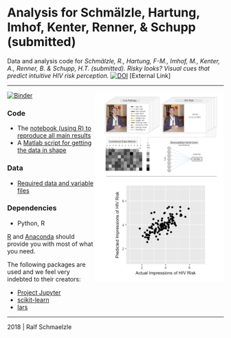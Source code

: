 # Analysis for Schmälzle, Hartung, Imhof, Kenter, Renner, & Schupp (submitted)

Data and analysis code for *Schmälzle, R., Hartung, F-M., Imhof, M., Kenter, A., Renner, B. & Schupp, H.T. (submitted). Risky looks? 
Visual cues that predict intuitive HIV risk perception.* [![DOI](http://www.ralfschmaelzle.net/wp-content/plugins/papercite/img/pdf.png)](https://doi.org/10.) [External Link]

***

<img align="right" width=300px src=data/explainer_fig.png> 

[![Binder](https://mybinder.org/badge.svg)](https://mybinder.org/v2/gh/nomcomm/riskcues/master)


### Code
* The [notebook (using R) to reproduce all main results](https://github.com/nomcomm/riskcues/blob/master/scripts/HIV%20Risk%20Prediction%20R%20.ipynb)
* A [Matlab script for getting the data in shape](https://github.com/nomcomm/riskcues/blob/master/scripts/MatlabAnalyseCues_1.m)


### Data
* [Required data and variable files](https://github.com/nomcomm/riskcues/tree/master/data)


### Dependencies
* Python, R

[R](http://r-project.org/) and 
[Anaconda](http://continuum.io/downloads) should provide you with most of what you need.


The following packages are used and we feel very indebted to their creators:
* [Project Jupyter](https://github.com/jupyter) 
* [scikit-learn](http://scikit-learnorg/)
* [lars](https://cran.r-project.org/web/packages/lars/index.html)



***
2018 | Ralf Schmaelzle
